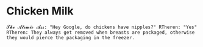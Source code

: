 Chicken Milk
============

`𝓣𝓱𝓮 𝓐𝓽𝓸𝓶𝓲𝓬 𝓐𝓼𝓼: "Hey Google, do chickens have nipples?"
RTheren: "Yes"
RTheren: They always get removed when breasts are packaged, otherwise they would pierce the packaging in the freezer.`
